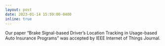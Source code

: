 ```yaml
---
layout: post
date: 2023-01-14 15:59:00-0400
inline: true
---
```


Our paper “Brake Signal-based Driver’s Location Tracking in Usage-based Auto Insurance Programs” was accepted by IEEE Internet of Things Journal. 
